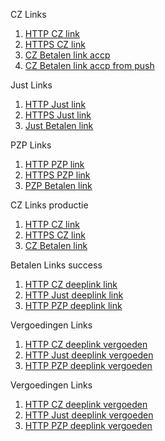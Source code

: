 
CZ Links

1. [HTTP CZ link](http://accp.app.cz.nl)
2. [HTTPS CZ link](https://accp.app.cz.nl)
3. [CZ Betalen link accp](https://accp.app.cz.nl/betalen/betaalverzoek?status=fulfilled)
3. [CZ Betalen link accp from push](https://accp.app.cz.nl/betalen/betaalverzoek?status=fulfilled&push=true)

Just Links

1. [HTTP Just link](http://accp.app.Just.nl)
2. [HTTPS Just link](https://accp.app.Just.nl)
3. [Just Betalen link](https://accp.app.just.nl/betalen/betaalverzoek?status=fulfilled)


PZP Links

1. [HTTP PZP link](http://accp.app.PZP.nl)
2. [HTTPS PZP link](https://accp.app.PZP.nl)
3. [PZP Betalen link](https://accp.app.PZP.nl/betalen/betaalverzoek?status=fulfilled)

CZ Links productie

1. [HTTP CZ link](http://app.cz.nl)
2. [HTTPS CZ link](https://app.cz.nl)
3. [CZ Betalen link](https://app.cz.nl/betalen/betaalverzoek?status=fulfilled)

Betalen Links success


1. [HTTP CZ deeplink link](https://accp.app.cz.nl/betalen/betaalverzoek?status=[status])
2. [HTTP Just deeplink link](https://app.just.nl/betalen/betaalverzoek?status=[status])
3. [HTTP PZP deeplink link](https://app.pzp.nl/betalen/betaalverzoek?status=[status])



Vergoedingen Links

1. [HTTP CZ deeplink vergoeden](https://accp.app.cz.nl/vergoeden)
2. [HTTP Just deeplink vergoeden](https://accp.app.just.nl/vergoeden)
3. [HTTP PZP deeplink vergoeden](https://accp.app.pzp.nl/vergoeden)

Vergoedingen Links

1. [HTTP CZ deeplink vergoeden](https://app.cz.nl/vergoeden)
2. [HTTP Just deeplink vergoeden](https://app.just.nl/vergoeden)
3. [HTTP PZP deeplink vergoeden](https://app.pzp.nl/vergoeden)

